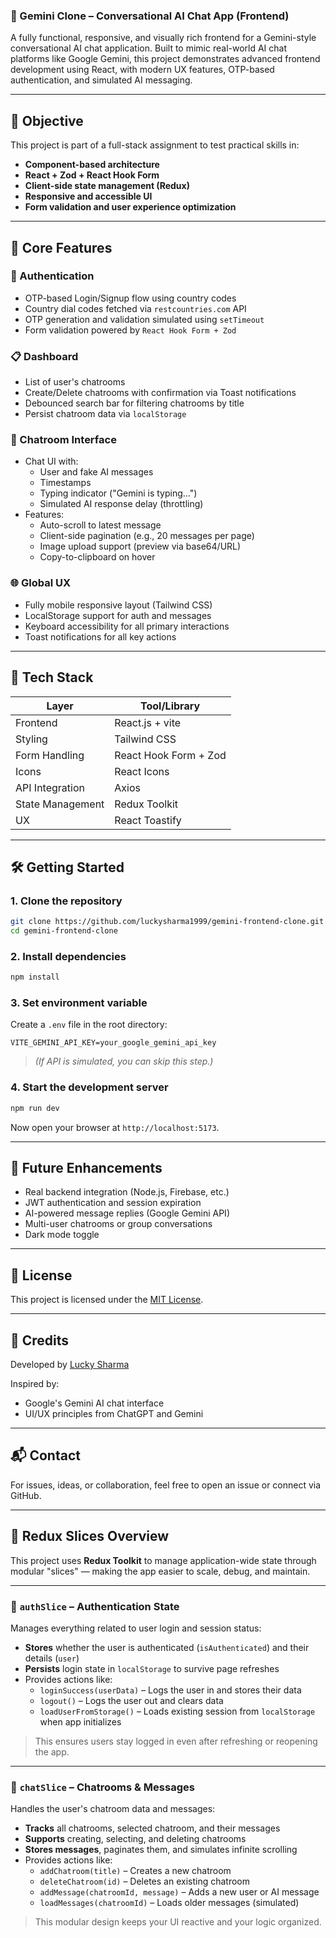 
### 💬 Gemini Clone – Conversational AI Chat App (Frontend)

A fully functional, responsive, and visually rich frontend for a Gemini-style conversational AI chat application. Built to mimic real-world AI chat platforms like Google Gemini, this project demonstrates advanced frontend development using React, with modern UX features, OTP-based authentication, and simulated AI messaging.

---

## 🎯 Objective

This project is part of a full-stack assignment to test practical skills in:

- **Component-based architecture**
- **React + Zod + React Hook Form**
- **Client-side state management (Redux)**
- **Responsive and accessible UI**
- **Form validation and user experience optimization**

---

## 🚀 Core Features

### 🔐 Authentication

- OTP-based Login/Signup flow using country codes
- Country dial codes fetched via `restcountries.com` API
- OTP generation and validation simulated using `setTimeout`
- Form validation powered by `React Hook Form + Zod`

### 📋 Dashboard

- List of user's chatrooms
- Create/Delete chatrooms with confirmation via Toast notifications
- Debounced search bar for filtering chatrooms by title
- Persist chatroom data via `localStorage`

### 💬 Chatroom Interface

- Chat UI with:
  - User and fake AI messages
  - Timestamps
  - Typing indicator ("Gemini is typing...")
  - Simulated AI response delay (throttling)
- Features:
  - Auto-scroll to latest message
  - Client-side pagination (e.g., 20 messages per page)
  - Image upload support (preview via base64/URL)
  - Copy-to-clipboard on hover

### 🌐 Global UX

- Fully mobile responsive layout (Tailwind CSS)
- LocalStorage support for auth and messages
- Keyboard accessibility for all primary interactions
- Toast notifications for all key actions

---

## 🧰 Tech Stack

| Layer            | Tool/Library          |
| ---------------- | --------------------- |
| Frontend         | React.js + vite       |
| Styling          | Tailwind CSS          |
| Form Handling    | React Hook Form + Zod |
| Icons            | React Icons           |
| API Integration  | Axios                 |
| State Management | Redux Toolkit         |
| UX               | React Toastify        |

---

## 🛠️ Getting Started

### 1. Clone the repository

```bash
git clone https://github.com/luckysharma1999/gemini-frontend-clone.git
cd gemini-frontend-clone
```

### 2. Install dependencies

```bash
npm install
```

### 3. Set environment variable

Create a `.env` file in the root directory:

```
VITE_GEMINI_API_KEY=your_google_gemini_api_key
```

> _(If API is simulated, you can skip this step.)_

### 4. Start the development server

```bash
npm run dev
```

Now open your browser at `http://localhost:5173`.

---

## 🔮 Future Enhancements

- Real backend integration (Node.js, Firebase, etc.)
- JWT authentication and session expiration
- AI-powered message replies (Google Gemini API)
- Multi-user chatrooms or group conversations
- Dark mode toggle

---

## 📝 License

This project is licensed under the [MIT License](LICENSE).

---

## 🙌 Credits

Developed by [Lucky Sharma](https://github.com/luckysharma1999)

Inspired by:

- Google's Gemini AI chat interface
- UI/UX principles from ChatGPT and Gemini

---

## 📬 Contact

For issues, ideas, or collaboration, feel free to open an issue or connect via GitHub.

---

## 🧠 Redux Slices Overview

This project uses **Redux Toolkit** to manage application-wide state through modular "slices" — making the app easier to scale, debug, and maintain.

---

### 🔐 `authSlice` – Authentication State

Manages everything related to user login and session status:

- **Stores** whether the user is authenticated (`isAuthenticated`) and their details (`user`)
- **Persists** login state in `localStorage` to survive page refreshes
- Provides actions like:
  - `loginSuccess(userData)` – Logs the user in and stores their data
  - `logout()` – Logs the user out and clears data
  - `loadUserFromStorage()` – Loads existing session from `localStorage` when app initializes

> This ensures users stay logged in even after refreshing or reopening the app.

---

### 💬 `chatSlice` – Chatrooms & Messages

Handles the user's chatroom data and messages:

- **Tracks** all chatrooms, selected chatroom, and their messages
- **Supports** creating, selecting, and deleting chatrooms
- **Stores messages**, paginates them, and simulates infinite scrolling
- Provides actions like:
  - `addChatroom(title)` – Creates a new chatroom
  - `deleteChatroom(id)` – Deletes an existing chatroom
  - `addMessage(chatroomId, message)` – Adds a new user or AI message
  - `loadMessages(chatroomId)` – Loads older messages (simulated)

> This modular design keeps your UI reactive and your logic organized.
